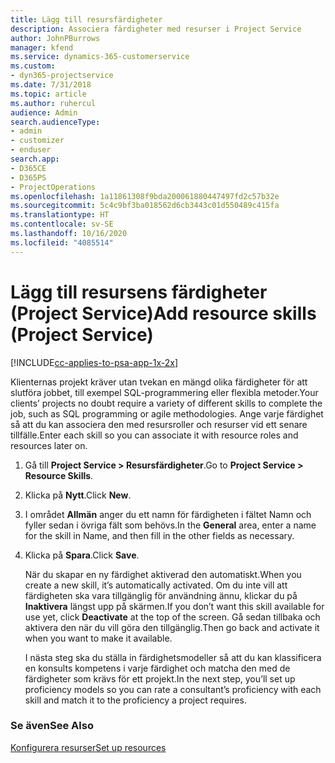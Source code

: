 ```yaml
---
title: Lägg till resursfärdigheter
description: Associera färdigheter med resurser i Project Service
author: JohnPBurrows
manager: kfend
ms.service: dynamics-365-customerservice
ms.custom:
- dyn365-projectservice
ms.date: 7/31/2018
ms.topic: article
ms.author: ruhercul
audience: Admin
search.audienceType:
- admin
- customizer
- enduser
search.app:
- D365CE
- D365PS
- ProjectOperations
ms.openlocfilehash: 1a11861308f9bda200061880447497fd2c57b32e
ms.sourcegitcommit: 5c4c9bf3ba018562d6cb3443c01d550489c415fa
ms.translationtype: HT
ms.contentlocale: sv-SE
ms.lasthandoff: 10/16/2020
ms.locfileid: "4085514"
---
```

# <a name="add-resource-skills-project-service"></a><span data-ttu-id="6c0cb-103">Lägg till resursens färdigheter (Project Service)</span><span class="sxs-lookup"><span data-stu-id="6c0cb-103">Add resource skills (Project Service)</span></span>

[!INCLUDE[cc-applies-to-psa-app-1x-2x](../includes/cc-applies-to-psa-app-1x-2x.md)]

<span data-ttu-id="6c0cb-104">Klienternas projekt kräver utan tvekan en mängd olika färdigheter för att slutföra jobbet, till exempel SQL-programmering eller flexibla metoder.</span><span class="sxs-lookup"><span data-stu-id="6c0cb-104">Your clients’ projects no doubt require a variety of different skills to complete the job, such as SQL programming or agile methodologies.</span></span> <span data-ttu-id="6c0cb-105">Ange varje färdighet så att du kan associera den med resursroller och resurser vid ett senare tillfälle.</span><span class="sxs-lookup"><span data-stu-id="6c0cb-105">Enter each skill so you can associate it with resource roles and resources later on.</span></span>  
  
1. <span data-ttu-id="6c0cb-106">Gå till **Project Service > Resursfärdigheter**.</span><span class="sxs-lookup"><span data-stu-id="6c0cb-106">Go to **Project Service > Resource Skills**.</span></span>  
  
2. <span data-ttu-id="6c0cb-107">Klicka på **Nytt**.</span><span class="sxs-lookup"><span data-stu-id="6c0cb-107">Click **New**.</span></span>  
  
3. <span data-ttu-id="6c0cb-108">I området **Allmän** anger du ett namn för färdigheten i fältet Namn och fyller sedan i övriga fält som behövs.</span><span class="sxs-lookup"><span data-stu-id="6c0cb-108">In the **General** area, enter a name for the skill in Name, and then fill in the other fields as necessary.</span></span>  
  
4. <span data-ttu-id="6c0cb-109">Klicka på **Spara**.</span><span class="sxs-lookup"><span data-stu-id="6c0cb-109">Click **Save**.</span></span>  
  
   <span data-ttu-id="6c0cb-110">När du skapar en ny färdighet aktiverad den automatiskt.</span><span class="sxs-lookup"><span data-stu-id="6c0cb-110">When you create a new skill, it’s automatically activated.</span></span> <span data-ttu-id="6c0cb-111">Om du inte vill att färdigheten ska vara tillgänglig för användning ännu, klickar du på **Inaktivera** längst upp på skärmen.</span><span class="sxs-lookup"><span data-stu-id="6c0cb-111">If you don’t want this skill available for use yet, click **Deactivate** at the top of the screen.</span></span> <span data-ttu-id="6c0cb-112">Gå sedan tillbaka och aktivera den när du vill göra den tillgänglig.</span><span class="sxs-lookup"><span data-stu-id="6c0cb-112">Then go back and activate it when you want to make it available.</span></span>  
  
   <span data-ttu-id="6c0cb-113">I nästa steg ska du ställa in färdighetsmodeller så att du kan klassificera en konsults kompetens i varje färdighet och matcha den med de färdigheter som krävs för ett projekt.</span><span class="sxs-lookup"><span data-stu-id="6c0cb-113">In the next step, you’ll set up proficiency models so you can rate a consultant’s proficiency with each skill and match it to the proficiency a project requires.</span></span>  
  
### <a name="see-also"></a><span data-ttu-id="6c0cb-114">Se även</span><span class="sxs-lookup"><span data-stu-id="6c0cb-114">See Also</span></span>  
 [<span data-ttu-id="6c0cb-115">Konfigurera resurser</span><span class="sxs-lookup"><span data-stu-id="6c0cb-115">Set up resources</span></span>](../psa/set-up-resources.md)
